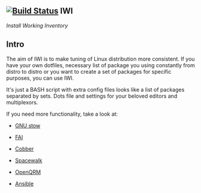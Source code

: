 <!--
File          : README.md

Created       : Sun 10 Jan 2016 21:23:39
Last Modified : Thu 11 Feb 2016 03:11:23
Maintainer    : sharlatan
-->

[![Build Status](https://travis-ci.org/Hellseher/iwi.svg?branch=master)](https://travis-ci.org/Hellseher/iwi)
IWI
---
_Install Working Inventory_


## Intro ##

The aim of IWI is to make tuning of Linux distribution more consistent. If you
have your own dotfiles, necessary list of package you using constantly from
distro to distro or you want to create a set of packages for specific purposes,
you can use IWI.

It's just a BASH script with extra config files looks like a list of packages
separated by sets. Dots file and settings for your beloved editors and
multiplexors. 

If you need more functionality, take a look at:

*   [GNU stow](https://www.gnu.org/software/stow/)

*   [FAI](http://fai-project.org/)
*   [Cobber](http://cobbler.github.io/)

*   [Spacewalk](http://spacewalk.redhat.com/)
*   [OpenQRM](http://www.openqrm-enterprise.com/)
*   [Ansible](https://www.ansible.com/)

